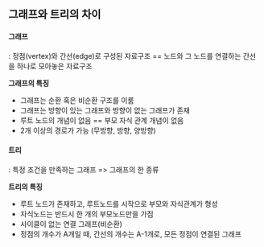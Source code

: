 ## 그래프와 트리의 차이

#### 그래프

: 정점(vertex)와 간선(edge)로 구성된 자료구조 == 노드와 그 노드를 연결하는 간선을 하나로 모아놓은 자료구조

**그래프의 특징**

- 그래프는 순환 혹은 비순환 구조를 이룸
- 그래프는 방향이 있는 그래프와 방향이 없는 그래프가 존재
- 루트 노드의 개념이 없음 == 부모 자식 관계 개념이 없음
- 2개 이상의 경로가 가능 (무방향, 방향, 양방향)

#### 트리

: 특정 조건을 만족하는 그래프 => 그래프의 한 종류

**트리의 특징**

- 루트 노드가 존재하고, 루트노드를 시작으로 부모와 자식관계가 형성
- 자식노드는 반드시 한 개의 부모노드만을 가짐
- 사이클이 없는 연결 그래프(비순환)
- 정점의 개수가 A개일 때, 간선의 개수는 A-1개로, 모든 정점이 연결된 그래프
